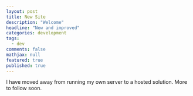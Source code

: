 ```yaml
---
layout: post
title: New Site
description: "Welcome"
headline: "New and improved"
categories: development
tags: 
  - dev
comments: false
mathjax: null
featured: true
published: true
---
```


I have moved away from running my own server to a hosted solution. More to follow soon.

[^1]: This domain previously hosted a Wordpress blog.
